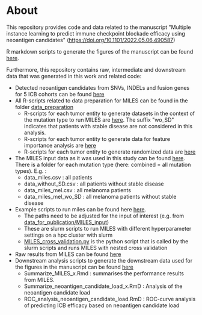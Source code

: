 
# About

This repository provides code and data related to the manuscript "Multiple instance learning to predict immune checkpoint blockade efficacy using neoantigen candidates" (https://doi.org/10.1101/2022.05.06.490587)

R markdown scripts to generate the figures of the manuscript can be found [here](data_analysis/Generate_Manuscript_Figures).  

Furthermore, this repository contains raw, intermediate and downstream data that was generated in this work and related code:  

*  Detected neoantigen candidates from SNVs, INDELs and fusion genes for 5 ICB cohorts can be found [here](data_for_publication/raw_data)
*  All R-scripts related to data preparation for MILES can be found in the folder [data_preparation](data_preparation)
    * R-scripts for each tumor entity to generate datasets in the context of the mutation type to run MILES are [here](data_preparation). The suffix "wo_SD" indicates that patients with stable disease are not considered in this analysis.
    * R-scripts  for each tumor entity to generate data for feature importance analysis are [here](data_preparation/feature_importance)
    * R-scripts  for each tumor entity to generate randomized data are [here](data_preparation/randomized_candidates)
*  The MILES input data as it was used in this study can be found  [here](data_for_publication/MILES_input). There is a folder for each mutation type (here: combined = all mutation types). E.g. :
    * data_miles.csv : all patients  
    * data_without_SD.csv : all patients without stable disease  
    * data_miles_mel.csv : all melanoma patients  
    * data_miles_mel_wo_SD : all melanoma patients without stable disease  
*  Example scripts to run miles can be found here [here](data_for_publication/running_MILES).
    * The paths need to be adjusted for the input of interest (e.g. from [data_for_publication/MILES_input](data_for_publication/MILES_input))  
    * These are slurm scripts to run MILES with different hyperparameter settings on a hpc cluster with slurm  
    * [MILES_cross_validation.py](running_MILES\MILES_cross_validation.py) is the python script that is called by the slurm scripts and runs MILES with nested cross validation  
*  Raw results from MILES can be found  [here](data_for_publication/MILES_results)
*  Downstream analysis scripts to generate the downstream data used for the figures in the manuscript can be found [here](data_analysis/Downstream_analysis)
    * Summarize_MILES_x.Rmd : summarises the performance results from MILES.
    * Summarize_neoantigen_candidate_load_x.RmD : Analysis of the neoantigen candidate load
    * ROC_analysis_neoantigen_candidate_load.RmD : ROC-curve analysis of predicting ICB efficacy based on neoantigen candidate load

